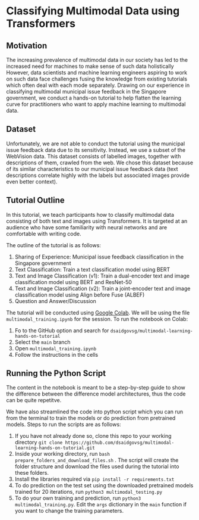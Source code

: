 # Classifying Multimodal Data using Transformers

## Motivation
The increasing prevalence of multimodal data in our society has led to the increased need for machines to make sense of such data holistically However, data scientists and machine learning engineers aspiring to work on such data face challenges fusing the knowledge from existing tutorials which often deal with each mode separately. Drawing on our experience in classifying multimodal municipal issue feedback in the Singapore government, we conduct a hands-on tutorial to help flatten the learning curve for practitioners who want to apply machine learning to multimodal data.

## Dataset
Unfortunately, we are not able to conduct the tutorial using the municipal issue feedback data due to its sensitivity. Instead, we use a subset of the WebVision data. This dataset consists of labelled images, together with descriptions of them, crawled from the web. We chose this dataset because of its similar characteristics to our municipal issue feedback data (text descriptions correlate highly with the labels but associated images provide even better context).

## Tutorial Outline
In this tutorial, we teach participants how to classify multimodal data consisting of both text and images using Transformers. It
is targeted at an audience who have some familiarity with neural networks and are comfortable with writing code.

The outline of the tutorial is as follows:
1. Sharing of Experience: Municipal issue feedback classification in the Singapore government
2. Text Classification: Train a text classification model using BERT
3. Text and Image Classification (v1): Train a dual-encoder text and image classification model using BERT and ResNet-50
4. Text and Image Classification (v2): Train a joint-encoder text and image classification model using Align before Fuse (ALBEF)
5. Question and Answer/Discussion


The tutorial will be conducted using [Google Colab](https://colab.research.google.com/). We will be using the file `multimodal_training.ipynb` for the session. To run the notebook on Colab: 
1. Fo to the GitHub option and search for `dsaidgovsg/multimodal-learning-hands-on-tutorial`
2. Select the `main` branch
3. Open `multimodal_training.ipynb`
4. Follow the instructions in the cells


## Running the Python Script
The content in the notebook is meant to be a step-by-step guide to show the difference between the difference model architectures, thus the code can be quite repetitve.

We have also streamlined the code into python script which you can run from the terminal to train the models or do prediction from pretrained models. Steps to run the scripts are as follows:
1. If you have not already done so, clone this repo to your working directory `git clone https://github.com/dsaidgovsg/multimodal-learning-hands-on-tutorial.git`
2. Inside your working directory, run `bash prepare_folders_and_download_files.sh` . The script will create the folder structure and download the files used during the tutorial into these folders.
3. Install the libraries required via `pip install -r requirements.txt`
4. To do prediction on the test set using the downloaded pretrained models trained for 20 iterations, run `python3 multimodal_testing.py`
5. To do your own training and prediction, run `python3 multimodal_training.py`. Edit the `args` dictionary in the `main` function if you want to change the training parameters.




